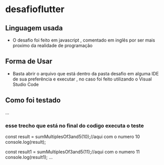# desafioflutter

## Linguagem usada
- O desafio foi feito em javascript , comentado em inglês 
 por ser mais proximo da realidade de programação 

## Forma de Usar
- Basta abrir o arquivo que está dentro da pasta desafio em alguma IDE 
 de sua preferência e executar , no caso foi feito utilizando o Visual Studio Code

## Como foi testado

...
  ### esse trecho que está no final do codigo executa o teste 
  
  const result = sumMultiplesOf3and5(10);//aqui com o numero 10
  console.log(result); 
  
  const result1 = sumMultiplesOf3and5(11);//aqui com o numero 11
  console.log(result1);
... 
